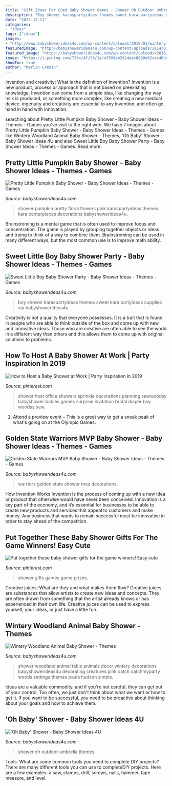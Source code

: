 ```yaml
---
title: "Gift Ideas For Coed Baby Shower Games - Shower Oh Outdoor Umbrella Themes"
description: "Boy shower karaspartyideas themes sweet kara partyideas supplies via babyshowerideas4u"
date: "2022-12-11"
categories:
- "ideas"
tags: ["ideas"]
images:
- "http://www.babyshowerideas4u.com/wp-content/uploads/2016/01/wintery-woodland-animal-baby-shower-food-table-decor.jpg"
featuredImage: "http://babyshowerideas4u.com/wp-content/uploads/2014/01/boy-3.jpg"
featured_image: "https://babyshowerideas4u.com/wp-content/uploads/2018/03/Pretty-Little-Pumpkin-Baby-Shower-Light-Flowers.jpg"
image: "https://i.pinimg.com/736x/4f/59/1e/4f591eb2924aec8699e92cac40da92f7--baby-shower-stuff-baby-shower-games.jpg"
ShowToc: true
author: "Merlin Cremin"
---
```



Invention and creativity: What is the definition of invention?
Invention is a new product, process or approach that is not based on preexisting knowledge. Invention can come from a simple idea, like changing the way milk is produced, or something more complex, like creating a new medical device. ingenuity and creativity are essential to any invention, and often go hand in hand with innovation.

	

		
searching about Pretty Little Pumpkin Baby Shower - Baby Shower Ideas - Themes - Games you've visit to the right web. We have 7 Images about Pretty Little Pumpkin Baby Shower - Baby Shower Ideas - Themes - Games like Wintery Woodland Animal Baby Shower - Themes, &#039;Oh Baby&#039; Shower - Baby Shower Ideas 4U and also Sweet Little Boy Baby Shower Party - Baby Shower Ideas - Themes - Games. Read more:
		
    
## Pretty Little Pumpkin Baby Shower - Baby Shower Ideas - Themes - Games

<img loading=lazy src="https://babyshowerideas4u.com/wp-content/uploads/2018/03/Pretty-Little-Pumpkin-Baby-Shower-Light-Flowers.jpg" onerror="this.onerror=null;this.src='https://tse3.mm.bing.net/th?id=OIP.sqdlBjYD4nTrI9HDRVq2agHaJ3&amp;pid=15.1';" alt="Pretty Little Pumpkin Baby Shower - Baby Shower Ideas - Themes - Games">

_Source: babyshowerideas4u.com_

>shower pumpkin pretty floral flowers pink karaspartyideas themes kara centerpieces decorations babyshowerideas4u. 

	

Brainstroming is a mental game that is often used to improve focus and concentration. The game is played by grouping together objects or ideas and trying to think of a way to combine them. Brainstroming can be used in many different ways, but the most common use is to improve math ability.

    
## Sweet Little Boy Baby Shower Party - Baby Shower Ideas - Themes - Games

<img loading=lazy src="http://babyshowerideas4u.com/wp-content/uploads/2014/01/boy-3.jpg" onerror="this.onerror=null;this.src='https://tse2.mm.bing.net/th?id=OIP.joWkW-hPzM2g0d8OepztBAHaE8&amp;pid=15.1';" alt="Sweet Little Boy Baby Shower Party - Baby Shower Ideas - Themes - Games">

_Source: babyshowerideas4u.com_

>boy shower karaspartyideas themes sweet kara partyideas supplies via babyshowerideas4u. 

	

Creativity is not a quality that everyone possesses. It is a trait that is found in people who are able to think outside of the box and come up with new and innovative ideas. Those who are creative are often able to see the world in a different way than others and this allows them to come up with original solutions to problems.

    
## How To Host A Baby Shower At Work | Party Inspiration In 2019

<img loading=lazy src="https://i.pinimg.com/736x/7e/50/a6/7e50a67f40898a4a8996d5e4e9c024a5--work-baby-shower-ideas-baby-ideas.jpg?b=t" onerror="this.onerror=null;this.src='https://tse2.mm.bing.net/th?id=OIP.fLlCg5qV7r1ld8zIILE29AHaJ4&amp;pid=15.1';" alt="How to Host a Baby Shower at Work | Party Inspiration in 2019">

_Source: pinterest.com_

>shower host office showers sprinkle decorations planning sewwoodsy babyshower babies games surprise invitation bridal diaper boy woodsy sew. 

	

1. Attend a preview event – This is a great way to get a sneak peak of what's going on at the Olympic Games.

    
## Golden State Warriors MVP Baby Shower - Baby Shower Ideas - Themes - Games

<img loading=lazy src="http://www.babyshowerideas4u.com/wp-content/uploads/2016/04/Golden-State-Warriors-MVP-Baby-Shower-Fruit-Tart.jpg" onerror="this.onerror=null;this.src='https://tse2.mm.bing.net/th?id=OIP.IMlNLTImxZgqghxLHp37JAHaHZ&amp;pid=15.1';" alt="Golden State Warriors MVP Baby Shower - Baby Shower Ideas - Themes - Games">

_Source: babyshowerideas4u.com_

>warriors golden state shower mvp decorations. 

	

How Invention Works
Invention is the process of coming up with a new idea or product that otherwise would have never been conceived. Innovation is a key part of the economy, and it’s essential for businesses to be able to create new products and services that appeal to customers and make money. Any business that wants to remain successful must be innovative in order to stay ahead of the competition.

    
## Put Together These Baby Shower Gifts For The Game Winners! Easy Cute

<img loading=lazy src="https://i.pinimg.com/736x/4f/59/1e/4f591eb2924aec8699e92cac40da92f7--baby-shower-stuff-baby-shower-games.jpg" onerror="this.onerror=null;this.src='https://tse3.mm.bing.net/th?id=OIP.7LLRH30ndfTpR_tMk2FT3gHaJ6&amp;pid=15.1';" alt="Put together these baby shower gifts for the game winners! Easy cute">

_Source: pinterest.com_

>shower gifts games game prizes. 

	

Creative juices: What are they and what makes them flow?
Creative juices are substances that allow artists to create new ideas and concepts. They are often drawn from something that the artist already knows or has experienced in their own life. Creative juices can be used to express yourself, your ideas, or just have a little fun.

    
## Wintery Woodland Animal Baby Shower - Themes

<img loading=lazy src="http://www.babyshowerideas4u.com/wp-content/uploads/2016/01/wintery-woodland-animal-baby-shower-food-table-decor.jpg" onerror="this.onerror=null;this.src='https://tse1.mm.bing.net/th?id=OIP.EYH71j_j8TK4fkqs6fYdPQHaJ4&amp;pid=15.1';" alt="Wintery Woodland Animal Baby Shower - Themes">

_Source: babyshowerideas4u.com_

>shower woodland animal table animals decor wintery decorations babyshowerideas4u decorating creatures pink catch catchmyparty woods settings themes paula hudson simple. 

	

Ideas are a valuable commodity, and if you're not careful, they can get out of your control. Too often, we just don't think about what we want or how to get it. If you want to be successful, you need to be proactive about thinking about your goals and how to achieve them.

    
## &#039;Oh Baby&#039; Shower - Baby Shower Ideas 4U

<img loading=lazy src="https://babyshowerideas4u.com/wp-content/uploads/2014/03/oh-baby-shower-beautiful-outdoor-baby-shower-umbrella.jpg" onerror="this.onerror=null;this.src='https://tse4.mm.bing.net/th?id=OIP.bbM6d4fEz2YEsaxS7kwtfQHaFj&amp;pid=15.1';" alt="&#039;Oh Baby&#039; Shower - Baby Shower Ideas 4U">

_Source: babyshowerideas4u.com_

>shower oh outdoor umbrella themes. 

	

Tools: What are some common tools you need to complete DIY projects?
There are many different tools you can use to completeDIY projects. Here are a few examples: a saw, clamps, drill, screws, nails, hammer, tape measure, and level.

